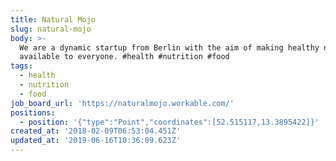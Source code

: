 ```yaml
---
title: Natural Mojo
slug: natural-mojo
body: >-
  We are a dynamic startup from Berlin with the aim of making healthy nutrition
  available to everyone. #health #nutrition #food
tags:
  - health
  - nutrition
  - food
job_board_url: 'https://naturalmojo.workable.com/'
positions:
  - position: '{"type":"Point","coordinates":[52.515117,13.3895422]}'
created_at: '2018-02-09T06:53:04.451Z'
updated_at: '2019-06-16T10:36:09.623Z'
---
```


